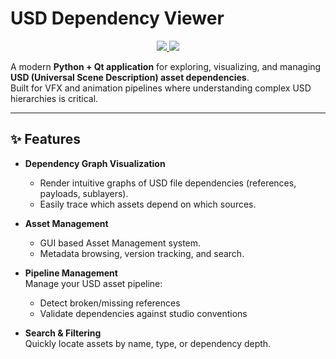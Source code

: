 # USD Dependency Viewer

<p align="center">
  <a href="https://skillicons.dev">
    <img src="https://img.shields.io/badge/C++-00599C?style=for-the-badge&logo=cplusplus&logoColor=white" />
    <img src="https://img.shields.io/badge/Qt-41CD52?style=for-the-badge&logo=qt&logoColor=white" />
  </a>
</p>

A modern **Python + Qt application** for exploring, visualizing, and managing **USD (Universal Scene Description) asset dependencies**.  
Built for VFX and animation pipelines where understanding complex USD hierarchies is critical.

---

## ✨ Features

- **Dependency Graph Visualization**

  - Render intuitive graphs of USD file dependencies (references, payloads, sublayers).
  - Easily trace which assets depend on which sources.

- **Asset Management**

  - GUI based Asset Management system.
  - Metadata browsing, version tracking, and search.

- **Pipeline Management**  
  Manage your USD asset pipeline:

  - Detect broken/missing references
  - Validate dependencies against studio conventions

- **Search & Filtering**  
  Quickly locate assets by name, type, or dependency depth.
